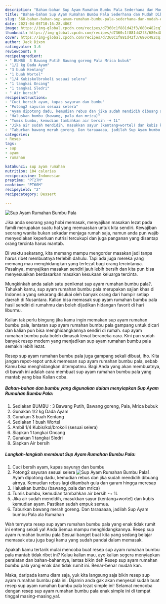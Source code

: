 ```yaml
---
description: "Bahan-bahan Sup Ayam Rumahan Bumbu Pala Sederhana dan Mudah Dibuat"
title: "Bahan-bahan Sup Ayam Rumahan Bumbu Pala Sederhana dan Mudah Dibuat"
slug: 568-bahan-bahan-sup-ayam-rumahan-bumbu-pala-sederhana-dan-mudah-dibuat
date: 2021-04-05T10:16:28.486Z
image: https://img-global.cpcdn.com/recipes/d7360c1f881d42f3/680x482cq70/sup-ayam-rumahan-bumbu-pala-foto-resep-utama.jpg
thumbnail: https://img-global.cpcdn.com/recipes/d7360c1f881d42f3/680x482cq70/sup-ayam-rumahan-bumbu-pala-foto-resep-utama.jpg
cover: https://img-global.cpcdn.com/recipes/d7360c1f881d42f3/680x482cq70/sup-ayam-rumahan-bumbu-pala-foto-resep-utama.jpg
author: Jack Dixon
ratingvalue: 3.6
reviewcount: 9
recipeingredient:
- " BUMBU  3 Bawang Putih Bawang goreng Pala Mrica bubuk"
- "1/2 kg Dada Ayam"
- "3 buah Kentang"
- "1 buah Wortel"
- "1/4 Kubiskolbrokoli sesuai selera"
- "1 tangkai Oncang"
- "1 tangkai Sledri"
- " Air bersih"
recipeinstructions:
- "Cuci bersih ayam, kupas sayuran dan bumbu"
- "Potong2 sayuran sesuai selera"
- "Ayam dipotong dadu, kemudian rebus dan jika sudah mendidih dibuang airnya. Kemudian rebus lagi ditambah gula dan garam hingga meresap"
- "Haluskan bumbu (bawang, pala dan mrica)"
- "Tumis bumbu, kemudian tambahkan air bersih -+ 1L"
- "Jika air sudah mendidih, masukkan sayur (kentang+wortel) dan kubis kemudian ayam. Pastikan sudah empuk semua."
- "Taburkan bawang merah goreng. Dan taraaaaaa, jadilah Sup Ayam bumbu Pala ala Rumahan"
categories:
- Resep
tags:
- sup
- ayam
- rumahan

katakunci: sup ayam rumahan 
nutrition: 104 calories
recipecuisine: Indonesian
preptime: "PT27M"
cooktime: "PT60M"
recipeyield: "2"
recipecategory: Dessert

---
```



![Sup Ayam Rumahan Bumbu Pala](https://img-global.cpcdn.com/recipes/d7360c1f881d42f3/680x482cq70/sup-ayam-rumahan-bumbu-pala-foto-resep-utama.jpg)

Jika anda seorang yang hobi memasak, menyajikan masakan lezat pada famili merupakan suatu hal yang memuaskan untuk kita sendiri. Kewajiban seorang  wanita bukan sekadar menjaga rumah saja, namun anda pun wajib menyediakan keperluan nutrisi tercukupi dan juga panganan yang disantap orang tercinta harus mantab.

Di waktu  sekarang, kita memang mampu mengorder masakan jadi tanpa harus ribet membuatnya terlebih dahulu. Tapi ada juga mereka yang memang mau menghidangkan yang terlezat bagi orang tercintanya. Pasalnya, menyajikan masakan sendiri jauh lebih bersih dan kita pun bisa menyesuaikan berdasarkan masakan kesukaan keluarga tercinta. 



Mungkinkah anda salah satu penikmat sup ayam rumahan bumbu pala?. Tahukah kamu, sup ayam rumahan bumbu pala merupakan sajian khas di Indonesia yang sekarang disukai oleh banyak orang dari hampir setiap daerah di Nusantara. Kalian bisa memasak sup ayam rumahan bumbu pala hasil sendiri di rumahmu dan boleh dijadikan hidangan favorit di hari liburmu.

Kalian tak perlu bingung jika kamu ingin memakan sup ayam rumahan bumbu pala, lantaran sup ayam rumahan bumbu pala gampang untuk dicari dan kalian pun bisa menghidangkannya sendiri di rumah. sup ayam rumahan bumbu pala boleh dimasak lewat beraneka cara. Kini pun sudah banyak resep modern yang menjadikan sup ayam rumahan bumbu pala semakin lebih lezat.

Resep sup ayam rumahan bumbu pala juga gampang sekali dibuat, lho. Kita jangan repot-repot untuk memesan sup ayam rumahan bumbu pala, sebab Kamu bisa menghidangkan ditempatmu. Bagi Anda yang akan membuatnya, di bawah ini adalah cara membuat sup ayam rumahan bumbu pala yang mantab yang bisa Kalian coba.

<!--inarticleads1-->

##### Bahan-bahan dan bumbu yang digunakan dalam menyiapkan Sup Ayam Rumahan Bumbu Pala:

1. Sediakan  BUMBU : 3 Bawang Putih, Bawang goreng, Pala, Mrica bubuk
1. Gunakan 1/2 kg Dada Ayam
1. Gunakan 3 buah Kentang
1. Sediakan 1 buah Wortel
1. Ambil 1/4 Kubis/kol/brokoli (sesuai selera)
1. Siapkan 1 tangkai Oncang
1. Gunakan 1 tangkai Sledri
1. Siapkan  Air bersih




<!--inarticleads2-->

##### Langkah-langkah membuat Sup Ayam Rumahan Bumbu Pala:

1. Cuci bersih ayam, kupas sayuran dan bumbu
1. Potong2 sayuran sesuai selera
<img src="https://img-global.cpcdn.com/steps/85ddddbb4c92da1f/160x128cq70/sup-ayam-rumahan-bumbu-pala-langkah-memasak-2-foto.jpg" alt="Sup Ayam Rumahan Bumbu Pala">1. Ayam dipotong dadu, kemudian rebus dan jika sudah mendidih dibuang airnya. Kemudian rebus lagi ditambah gula dan garam hingga meresap
1. Haluskan bumbu (bawang, pala dan mrica)
1. Tumis bumbu, kemudian tambahkan air bersih -+ 1L
1. Jika air sudah mendidih, masukkan sayur (kentang+wortel) dan kubis kemudian ayam. Pastikan sudah empuk semua.
1. Taburkan bawang merah goreng. Dan taraaaaaa, jadilah Sup Ayam bumbu Pala ala Rumahan




Wah ternyata resep sup ayam rumahan bumbu pala yang enak tidak rumit ini enteng sekali ya! Anda Semua mampu menghidangkannya. Resep sup ayam rumahan bumbu pala Sesuai banget buat kita yang sedang belajar memasak atau juga bagi kamu yang sudah pandai dalam memasak.

Apakah kamu tertarik mulai mencoba buat resep sup ayam rumahan bumbu pala mantab tidak ribet ini? Kalau kalian mau, ayo kalian segera menyiapkan peralatan dan bahan-bahannya, lantas bikin deh Resep sup ayam rumahan bumbu pala yang enak dan tidak rumit ini. Benar-benar mudah kan. 

Maka, daripada kamu diam saja, yuk kita langsung saja bikin resep sup ayam rumahan bumbu pala ini. Dijamin anda gak akan menyesal sudah buat resep sup ayam rumahan bumbu pala lezat simple ini! Selamat mencoba dengan resep sup ayam rumahan bumbu pala enak simple ini di tempat tinggal masing-masing,ya!.

